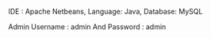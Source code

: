 
IDE : Apache Netbeans,          Language: Java,       Database: MySQL

Admin Username : admin  And Password : admin
